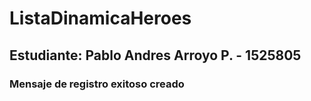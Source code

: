 # ListaDinamicaHeroes

## Estudiante: Pablo Andres Arroyo P. - 1525805

### Mensaje de registro exitoso creado 

